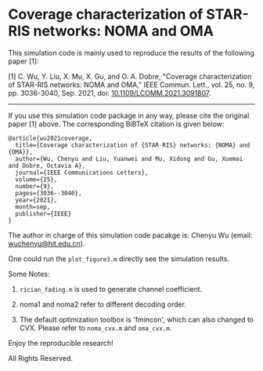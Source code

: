 # Coverage characterization of STAR-RIS networks: NOMA and OMA
This simulation code is mainly used to reproduce the results of the following paper [1]:

[1]  C. Wu, Y. Liu, X. Mu, X. Gu, and O. A. Dobre, "Coverage characterization of STAR-RIS networks: NOMA and OMA," IEEE Commun. Lett., vol. 25, no. 9, pp. 3036-3040, Sep. 2021, doi: [10.1109/LCOMM.2021.3091807](https://ieeexplore.ieee.org/abstract/document/9462949).

***
If you use this simulation code package in any way, please cite the original paper [1] above. The corresponding BiBTeX citation is given below:
```
@article{wu2021coverage,
  title={Coverage characterization of {STAR-RIS} networks: {NOMA} and {OMA}},
  author={Wu, Chenyu and Liu, Yuanwei and Mu, Xidong and Gu, Xuemai and Dobre, Octavia A},
  journal={IEEE Communications Letters},
  volume={25},
  number={9},
  pages={3036--3040},
  year={2021},
  month=sep,
  publisher={IEEE}
}
```

The author in charge of this simulation code pacakge is: Chenyu Wu (email: wuchenyu@hit.edu.cn).

One could run the `plot_figure3.m` directly see the simulation results. 

Some Notes:

1. `rician_fading.m` is used to generate channel coefficient.

2. noma1 and noma2 refer to different decoding order.

3. The default optimization toolbox is 'fmincon', which can also changed to CVX. Please refer to `noma_cvx.m` and `oma_cvx.m`.


Enjoy the reproducible research!

All Rights Reserved. 

